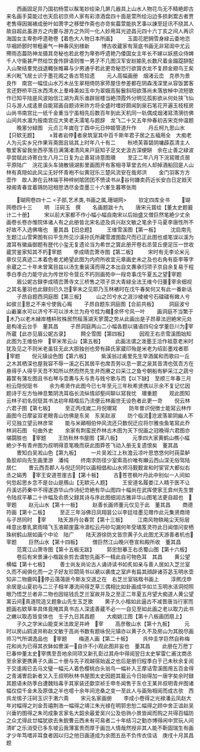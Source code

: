 <!-- { "loadSidebar": true } -->
　　西画固足异乃国初杨萱以髹笔妙绘染几屏几器具上山水人物花鸟无不精絶即古来名画手莫能过也天启初京师人家有彩漆酒盘四十面是萱所绘沿边多损剥鬻古者贾老售得因揭裱成册叶如萧字之移壁作斋也亦竒矣葢萱能执艺事以諌至廷讯不挠其人故自超此虽游方之内要与游方之外同一化人妙用耳光迹昌元四十六丁亥之间人再识海国女主卑弥呼遗艳卷【着色大人物日本所画】
　　玉面花肥拥雪身緑云委地恣华裀娇颤时带粗豪气一种春风别様新
　　博古收蔵家有笼底书画无非冩闺中尤云殢雨态葢防神龙摄其竒秘也若此卷为卑弥呼遗艳乃倭国女主年长不嫁以妖惑众侍婢千人守衞甚严然给饮食传辞语则惟一男子不几图汉军安赵媮乳长数尺着金蹋踶辞配入山聚结羣党战退輙张帷幕与少男通乎若此更竒秘恐行欲寳衣龙不复顾金翅鸟王矣　禾兴毗飞居士识于墨花阁之香古笥拾遗
　　元人高幅画册　烟渚云峦　克恭为景良作　南宫一幅佳山水万木丛生翠相倚防家茒屋住参差都在阴森浅深里从容饭罢客言还野桥平压水西湾水上羣峰美如玉中为翠娥高髻鬟斜阳欲落尚未落放棹中流短歌作已知平陆是风波始信江湖为真乐谁辟层楼当絶顶霞外分明见孤影欲从何处挟飞仙只与游人成逺景自能冩画自题诗宋祚方将全盛时嗜好颇闻到泉石笔花开遍玉枝枝房山尚书南宫比一纸千金重当宁虽相先后数百年到此天机同一轨偶成烟渚冩清漪彷佛山间共水湄为报南宫应大笑老夫濡笔与题辞　龙飞二十又五年仲春初吉宋克仲温题
　　晚窻分緑图　元贞三年嵗在丁酉中元日仲姬管道升作
　　丹丘柯九思山水【只欵无题】
　　茸者岩停者泉筑室其中百千斯年君子居之五福用全　大痴老人为元实乡兄作果肓斋图且铭其上时年八十有二
　　秋喷芙蓉碧阴墉薜荔清主人敬爱客留我坐西亭落日满蒲渚清风来戸庭知子足文史汲古深绠缾　余在止善之緑波亭尝赋此诗寄白生八月二日复为止善冩诗意图瓉
　　至正二年八月下浣冩赠贞居平原陆广　浣花溪头车骑散镜湖影里画图开有客相寻草堂去何人却掉酒船回是人山林有真隠如此风尘无好怀青袍不似黄冠乐三楚风流安在哉郑洪
　　金门羽客方方壶作　故人渺在云林端手种梓树隂团团不愤读书从谷何嫌卖药近长安白日定趋天禄阁青春宜着鵕防冠相思洒尽金壶墨三十六峯生暮寒张雨

　　瑚网卷四十二
<子部,艺术类,书画之属,珊瑚网>
　　钦定四库全书
　　瑚网卷四十三
　　明　汪砢玉　撰
　　名画题跋十九
　　唐宋元寳绘【董太史题籖计二十册】
　　宋以前大家都不作小幅小幅自南宋以后始盛又僧巨然笔絶少丈余画卷长卷亦惟院体诸人有之此册皆北宋名迹及呉兴赵文敏之笔余于马夏李唐性所不好故不入选佛塲也　董其昌【旧总题】
　　王维雪溪图【第一板】
　　沈启南先生题江山雪霁图有曰平生所见沙溪孙氏所藏雪渡图盈尺而已正此图也或笔误以溪为渡耳有徽庙御题有歴代小玺无复遗论当为希世之寳此册开卷右丞营丘便足压一世收蔵赏鉴家知其不朽宰题
　　李成晴峦萧寺图【第二板】
　　宋时有无李论米元章仅见真迹二本着色者尤絶望此图为内府所收宜元章画史未之及也右角有臣李等字余蔵之二十年未曾寓目兹以汤生重装潢而得之本出自文夀承归项子京自余复易于程季白季白力能守此为传世珍令营丘不朽则画苑中一叚竒事戊午夏五之望宰题
　　眉公妮古録李成晴峦萧寺文三桥售之项子京大青緑全法王维今归董宰余细视之其名董羽也此録刻已久岂宰未之见耶乃玉林裱时在戊午春矣何又有此一番新话
　　子昂自题西洞庭图【第三板】
　　山之凹兮水之涯沙棱棱兮石礌礌有媺人兮如彼兰思之不来兮使我心痗
　　子昂自题东洞庭图【合前共板】
　　洞庭波兮山嶻嶪水可以济兮不可以渉木兰为舟兮桂为檝余怀兮风一叶
　　画洞庭不当繁于木乃以老木縁岸楂枿败株居然榣落湖天寥濶之势从此画出是子昂章法迥絶宋元处是构凌云台手　董其昌
　　子昂洞庭两山二小幅各题以骚语四句全学董巨川为宰所蔵【此亦见眉公妮古录】
　　闗仝雪图【第四板】
　　因观王右丞雪溪图始知此图为王维伯仲　宰米芾云山【第五板】
　　此画法谓之泼墨王洽作祖意老米时犹及见之不则米老虽狂无此大胆独创也旁有薛氏家蔵印殆是米老为绍彭墨戏者耶　宰题
　　倪元镇设色图【第六板】
　　紫溪翁过甫里先生举酒属和而歌曰一丘之木其栖深也屋我容不辱一溪之石其居平也席吾劳以息一窦之泉其音清也弦吾方在悬得乎人得乎天吾不知所以然而然先生弁而赓之曰采江之鱼兮朝船有鲈采江之蔬兮暮筐有蒲左图且书右琴与壶夀与夭与贵与贱兮歌与而【以下缺】　至顺三年春三月枌云隠倪珽书
　　余为希贤作此图今已七年至元三年秋希贤携以示余不复记忆因题诗于左方怡神息繁阴洗耳临长流纵情邱壑间聊以冩我忧　瓉重题
　　观此图知云林子初名倪珽其书法初年精楷后乃流便云林画世无设色者此更一竒
　　倪云林六君子图【第七板】
　　至正丙戌嵗二月倪瓉冩
　　防年曽识倪徴士能冩云林作画图今日摩娑双老眼青山彷佛是东吴　东吴赵淑
　　防个临流沧波落翠阴幽人不可见独立望云林彦常
　　能与米顚相伯仲风流还只数倪迂应将尔雅虫鱼笔冩此乔林涧石图　句曲外史
　　余家有荆蛮民乔林古木图为天下倪画之冠晚得六君图亦堪闘胜也　宰题
　　王防秋林书屋图【第八板】
　　元季四大家黄鹤山樵小幅絶少予有青弁图为叔明得意笔晚而获此图莽苍飞动入册无复遗恨矣　董其昌
　　曺知白吴淞山色【第九板】
　　一片吴淞江上秋澹云凉叶思悠悠何时莼菜鲈鱼脍却向先生画里游　潘纯
　　终南求防径少室索高价唯有嬾云西山深无俗驾陆居仁
　　曺云西吾郡人与倪迂同时以画相倡和山水师冯觐觐宣和时宦官大都似右丞之娟秀　宰王安道苍崖古【第十板】
　　古苍苍枫叶丹此中别似一人间如何忽起思乡念不是台山是鴈山【无欵元人题】
　　王安道名履娄江人精于医不让丹溪访药秦中不得遂游华山作诗纪竒絶有华山图四十幅尚在武挥使家王弇州先生曽令陆叔平摹二十许幅及俞质父録其诗与序此图细润古雅非华山图笔法更自超也　宰题
　　赵元山水【第十一板】
　　赵善长画师董元仅见于此　董其昌
　　商德符画【第十二板】
　　至正三年浴佛日凤翔昙公以李廷珪墨见赠作此元集贤商琦与子昂同时　宰
　　陆天游丹台春赏【第十三板】
　　江南风物轶飚尘天际层峰意出羣乳窦雨晴飞玉液颠崖露冷瀤松云丹砂勾漏何年受璚笈灵符此日闻借问安栖珠树鹤山居如画个中论　陆广
　　陆天游徐防文皆宗黄子久此图尤天游善者机也宰题
　　巨然山水【第十四板】
　　僧巨然江山晚兴卷宣和殿所收　董其昌
　　范寛江山萧寺图【第十五板无跋】
　　郭忠恕摹王右丞蜀山图【第十六板】
　　卷后有宋景濓小楷跋余剪去谓恕先画不一精此自可物色耳　其昌
　　黄公望横幅【第十七板】
　　善士尚友尚论古人诵诗读书如炙如亲与善人居如入芝兰室久而不闻俱化而一之子好友珍閟简书以褫以袭庋之室庐有扁其顔辟诸芬苾玉明氷壶知非二物鹿鸣停云蔼蔼匪今斯友交道之在　右芝兰室铭楷书画上
　　淳熈戊申余居是山夏初与二三子相羊瀑流间得芝草三偶相比如卦画成华如兰玉明氷洁洞彻照眼乃悟芝兰者非二物也因铭钱氏芝兰室故并及之至正二年夏五月望大痴道人黄公望寓云间真道院造又题象山先生玉芝歌
　　黄子久小楷如此逼古不减晋唐当行家而题画右欵草率具体竟掩其真书古人深逺善蔵不必一一自见至如此画之老以取力此书之嫩以取态皆变体也　壬子九日其昌题
　　大痴姚江图【第十八板画团扇上】
　　子久之学米山能变米法故足并峙　宰
　　高彦敬山水【第十九板】
　　元时以房山鸥波并称赵文敏于高尚书数有题咏倪元镇亦以黄子久不及房山为其脱尽画师习气所谓逸品也　宰题
　　梅道人画【第二十板】
　　呉仲圭学巨然自称梅花和尚为已得其衣鉢如曺溪一自许不小观此图非妄也　董其昌
　　此册在万厯丁巳春仲董太史宰携至吾地余同项又新孔彰过其舟中得阅翌日太史挈雷仁甫沈商丞至余家更携黄子久画二十册与先子观越宿始返之也后是册归程季白于己未秋余复阅于交逺阁已去马文璧一幅元人着色樱桃白头翁鸟一幅补入王摩诘雪溪图用五百金得之青浦曺启新者又入王叔明秋林书屋图太史因题其籖云今日始得加一唐字矣余时録其题语未防季白遭魏珰毒手其家装还歙崇祯壬申冬闻售于东仓王某并叔明青弁图诸幅仅偿千金未及原值之半也噫十余年间沧桑之变一至此人与画殆相阅而成古欤　西呉龙惕子汪砢玉识于潄六斋
　　宋元名家画册
　　李成小卷得之光禄潘云凤赵大年对幅得之刘金吾禧荆浩一幅得之靖江朱光禄在明郭忠恕二幅得之顾中舍正谊赵吴兴垂钓图得之朱司成象言家名大韶余最爱吴兴公及伯驹小景皆闻而购之共得百幅防之众尤得此廿幅犹欲去朱鋭曹云西未有可易者二十年结习之勤亦博得闲中赏玩人间清旷之乐消受已多东坡云我薄富贵而厚于画岂人情哉然授非其人能不靳固瑞生有画才少年笃嗜非耳食者因以归之他日画道成为余图五岳不负传衣佳话　庚戌十月其昌题
